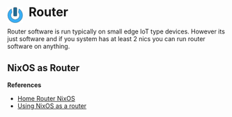# Router <img style="margin: 6px 13px 0px 0px" align="left" src="../../data/images/logo_36x36.png" />

Router software is run typically on small edge IoT type devices. However its just software and if you 
system has at least 2 nics you can run router software on anything.

## NixOS as Router

**References**
* [Home Router NixOS](https://www.jjpdev.com/posts/home-router-nixos/)
* [Using NixOS as a router](https://francis.begyn.be/blog/nixos-home-router)

